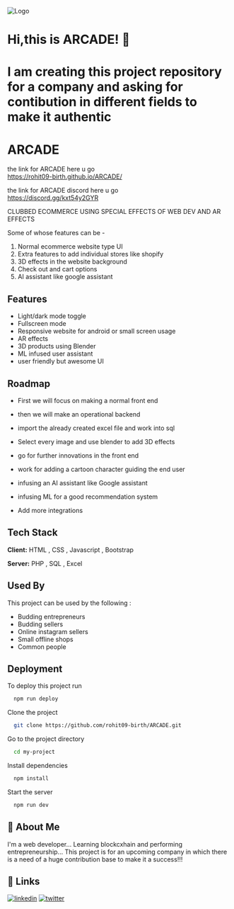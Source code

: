 
![Logo](https://drive.google.com/uc?export=view&id=1ZEvnOefg_NXYVwIZYP8O3nAyyfi0G_V8)


# Hi,this is ARCADE! 👋
# I am creating this project repository for a company and asking for contibution in different fields to make it authentic
# ARCADE

the link for ARCADE here u go  
https://rohit09-birth.github.io/ARCADE/

the link for ARCADE discord here u go  
https://discord.gg/kxt54y2GYR



CLUBBED ECOMMERCE USING SPECIAL EFFECTS OF WEB DEV AND AR EFFECTS

Some of whose features can be -

1. Normal ecommerce website type UI 
2. Extra features to add individual stores like shopify
3. 3D effects in the website background 
4. Check out and cart options
5. AI assistant like google assistant

## Features

- Light/dark mode toggle
- Fullscreen mode
- Responsive website for android or small screen usage
- AR effects
- 3D products using Blender 
- ML infused user assistant
- user friendly but awesome UI 


## Roadmap

- First we will focus on making a normal front end
- then we will make an operational backend 
- import the already created excel file and work into sql
- Select every image and use blender to add 3D effects
- go for further innovations in the front end
- work for adding a cartoon character guiding the end user
- infusing an AI assistant like Google assistant
- infusing ML for a good recommendation system

- Add more integrations


## Tech Stack

**Client:** HTML , CSS , Javascript , Bootstrap

**Server:**  PHP , SQL , Excel 


## Used By

This project can be used by the following :

- Budding entrepreneurs
- Budding sellers
- Online instagram sellers 
- Small offline shops
- Common people


## Deployment

To deploy this project run

```bash
  npm run deploy
```
Clone the project

```bash
  git clone https://github.com/rohit09-birth/ARCADE.git
```

Go to the project directory

```bash
  cd my-project
```

Install dependencies

```bash
  npm install
```

Start the server

```bash
  npm run dev
```


## 🚀 About Me
I'm a web developer...
Learning blockcxhain and performing entrepreneurship...
This project is for an upcoming company in which there is a need of a huge contribution base to make it a success!!!


## 🔗 Links

[![linkedin](https://img.shields.io/badge/linkedin-0A66C2?style=for-the-badge&logo=linkedin&logoColor=white)](https://www.linkedin.com/in/rohit-basu-roy-choudhury-5224a21ba)
[![twitter](https://img.shields.io/badge/twitter-1DA1F2?style=for-the-badge&logo=twitter&logoColor=white)](https://twitter.com/rohitbasuroy09)

